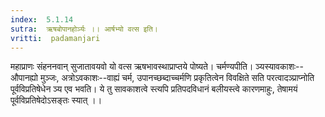 ```yaml
---
index:  5.1.14
sutra:  ऋषबोपानहोर्ञ्यः ।। आर्षभ्यो वत्स इति।
vritti:  padamanjari
---
```


महाप्राणः संहननवान् सुजातावयवो यो वत्स ऋषभावस्थाप्राप्तये पोष्यते। चर्मण्यपीति। ञ्यस्यावकाशः--औपानह्यो मुञ्जः, अत्रोऽवकाशः--वाह्यं चर्म, उपानच्छब्दाच्चर्मणि प्रकृतित्वेन विवक्षिते सति परत्वादञ्प्राप्नोति पूर्वविप्रतिषेधेन ञ्य एव भवति। ये तु सावकाशत्वे स्त्यपि प्रतिपदविधानं बलीयस्त्वे कारणमाहुः, तेषामयं पूर्वविप्रतिषेदोऽसङ्तः स्यात् ।।

